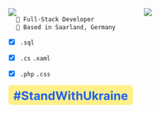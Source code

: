 <img align='right' src="https://media.giphy.com/media/U6YxrKZ84AfppW48r4/giphy.gif" width="230">

<img align='left' src="https://www.ynav.de/wp-content/uploads/2021/08/Element-5-e1628334481717.png" height='65px'>

```
🚀 Full-Stack Developer
📍 Based in Saarland, Germany
```


* [x] `.sql` 
* [x] `.cs` `.xaml`
* [x] `.php` `.css`


[![Stand With Ukraine](https://raw.githubusercontent.com/vshymanskyy/StandWithUkraine/main/badges/StandWithUkraine.svg)](https://vshymanskyy.github.io/StandWithUkraine)
